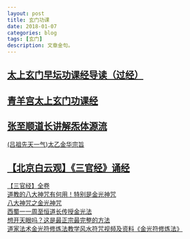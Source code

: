```yaml
---
layout: post
title: 玄门功课
date: 2018-01-07
categories: blog
tags: [玄门]
description: 文章金句。
---
```


## [太上玄门早坛功课经导读（过经）](https://www.bilibili.com/video/av8878248/)

## [青羊宫太上玄门功课经](https://www.bilibili.com/video/av5894399/)

## [张至顺道长讲解炁体源流](https://www.bilibili.com/video/av6001709/)<br>
[(吕祖先天一气)太乙金华宗旨](http://www.quanxue.cn/CT_DaoJia/JingHuaIndex.html)

## [【北京白云观】《三官经》诵经](https://www.bilibili.com/video/av6473048/?zw)<br>
[【三官经】全卷](http://www.360doc.com/content/15/0907/17/8874353_497505224.shtml)<br>
[道教的八大神咒有何用！特别是金光神咒](http://www.sohu.com/a/134317028_362743)<br>
[八大神咒之金光神咒](https://tieba.baidu.com/p/3625652898?red_tag=3422214116)<br>
[西蜀一一周至恒道长传授金光法](https://tieba.baidu.com/p/4804598776?red_tag=2873248520)<br>
[想开天眼吗？这是最正宗最完整的方法](http://blog.sina.com.cn/s/blog_892f508d0102w32b.html)<br>
[道家法术金光符修炼法教学风水符咒视频及资料《金光符修炼法》](http://cache.baiducontent.com/c?m=9d78d513d98604ea4fece4690d61c067691cda3e7bc0d165348fdb12c0384c403736a4ac26520704a4d27d1750f2164bea816622761421c78cc8fe5ddccb91222f8d2c23716c914164c418dfc85124b137902cfeae69e4adf14284aea5c4de24098c0c5b6ec7b0d5555a528c2de71542febbdc0d504810cda56a38b8122c61c5701ce600eee0453f5adeeb8d0c0dd42aa6621b97aa3ea73e64b604a469183344d716f7570f&p=c67ec54ad48212a05ab2d73e45&newp=993dcd0e8f904ead08e296264253d8304a02c70e3fc3864e1290c408d23f061d4862e5b120251602d1ce776503aa425becfb307523454df6cc8a871d81ed&user=baidu&fm=sc&query=http%3A//www%2Ezhouyizhanbu%2Ecom/bbs-18279-1-1%2Ehtml&qid=892aecd40004cdb9&p1=1)
